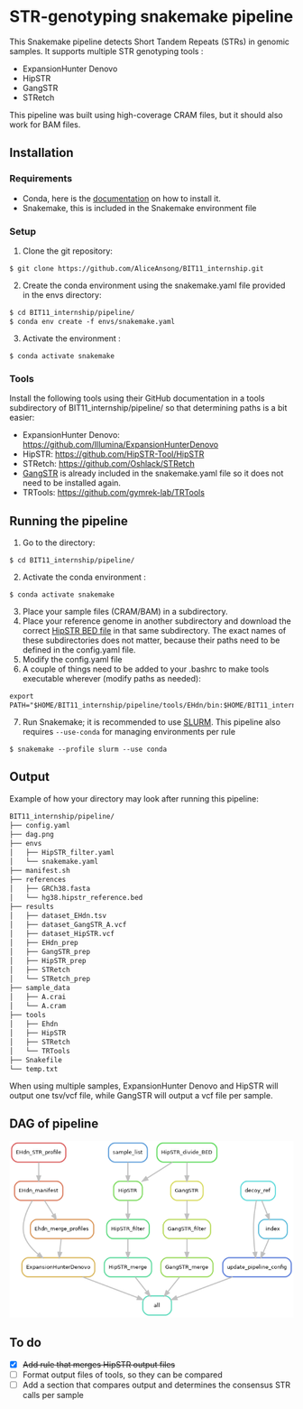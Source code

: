 # STR-genotyping snakemake pipeline
This Snakemake pipeline detects Short Tandem Repeats (STRs) in genomic samples. It supports multiple STR genotyping tools :
-	ExpansionHunter Denovo 
-	HipSTR
-	GangSTR 
-	STRetch 

This pipeline was built using high-coverage CRAM files, but it should also work for BAM files.

## Installation
### Requirements
- Conda, here is the [documentation](https://github.com/conda-forge/miniforge) on how to install it.
- Snakemake, this is included in the Snakemake environment file

### Setup
1.	Clone the git repository:
```
$ git clone https://github.com/AliceAnsong/BIT11_internship.git
```
2.	Create the conda environment using the snakemake.yaml file provided in the envs directory:
```
$ cd BIT11_internship/pipeline/
$ conda env create -f envs/snakemake.yaml
```
3.	Activate the environment :
```
$ conda activate snakemake
```

### Tools
Install the following tools using their GitHub documentation in a tools subdirectory of BIT11_internship/pipeline/ so that determining paths is a bit easier:
-	ExpansionHunter Denovo: 
https://github.com/Illumina/ExpansionHunterDenovo
-	HipSTR:
https://github.com/HipSTR-Tool/HipSTR
-	STRetch:
https://github.com/Oshlack/STRetch
- [GangSTR](https://github.com/gymreklab/GangSTR) is already included in the snakemake.yaml file so it does not need to be installed again.
- TRTools:
https://github.com/gymrek-lab/TRTools

## Running the pipeline
1.	Go to the directory:
```
$ cd BIT11_internship/pipeline/
```
2.	Activate the conda environment :
```
$ conda activate snakemake
```
3.	Place your sample files (CRAM/BAM) in a subdirectory.
4.	Place your reference genome in another subdirectory and download the correct [HipSTR BED file](https://github.com/HipSTR-Tool/HipSTR-references/) in that same subdirectory.
The exact names of these subdirectories does not matter, because their paths need to be defined in the config.yaml file.
5.	Modify the config.yaml file
6.	A couple of things need to be added to your .bashrc to make tools executable wherever (modify paths as needed):
```
export PATH="$HOME/BIT11_internship/pipeline/tools/EHdn/bin:$HOME/BIT11_internship/pipeline/tools/HipSTR:$HOME/BIT11_internship/pipeline/tools/STRetch/tools/bwa.kit:$HOME/BIT11_internship/pipeline/tools/STRetch/tools/bin:$PATH"
```
7.	Run Snakemake; it is recommended to use [SLURM](https://snakemake.readthedocs.io/en/stable/executing/cli.html#profiles). This pipeline also requires `--use-conda` for managing environments per rule
```
$ snakemake --profile slurm --use conda
```
## Output
Example of how your directory may look after running this pipeline:
```
BIT11_internship/pipeline/
├── config.yaml
├── dag.png
├── envs
│   ├── HipSTR_filter.yaml
│   └── snakemake.yaml
├── manifest.sh
├── references
│   ├── GRCh38.fasta
│   └── hg38.hipstr_reference.bed
├── results
│   ├── dataset_EHdn.tsv
│   ├── dataset_GangSTR_A.vcf
│   ├── dataset_HipSTR.vcf
│   ├── EHdn_prep
│   ├── GangSTR_prep
│   ├── HipSTR_prep
│   ├── STRetch
│   └── STRetch_prep
├── sample_data
│   ├── A.crai
│   └── A.cram
├── tools
│   ├── Ehdn
│   ├── HipSTR
│   ├── STRetch
│   └── TRTools
├── Snakefile
└── temp.txt
```
When using multiple samples, ExpansionHunter Denovo and HipSTR will output one tsv/vcf file, while GangSTR will output a vcf file per sample.

## DAG of pipeline
![DAG of pipeline](pipeline/dag.png)

## To do
- [x] ~~Add rule that merges HipSTR output files~~
- [ ] Format output files of tools, so they can be compared
- [ ] Add a section that compares output and determines the consensus STR calls per sample
